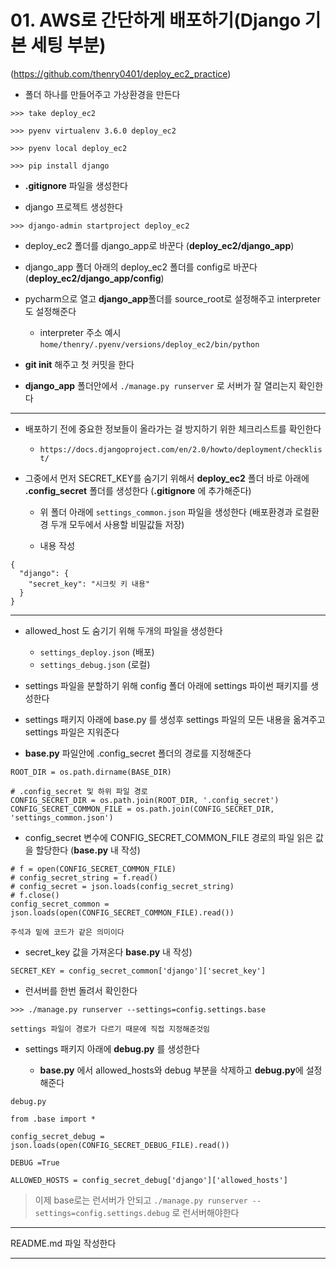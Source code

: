 # 01. AWS로 간단하게 배포하기(Django 기본 세팅 부분) 

(https://github.com/thenry0401/deploy_ec2_practice)

- 폴더 하나를 만들어주고 가상환경을 만든다

```
>>> take deploy_ec2

>>> pyenv virtualenv 3.6.0 deploy_ec2

>>> pyenv local deploy_ec2

>>> pip install django
```

- **.gitignore** 파일을 생성한다

- django 프로젝트 생성한다

```
>>> django-admin startproject deploy_ec2
```

- deploy_ec2 폴더를 django_app로 바꾼다 (**deploy_ec2/django_app**)

- django_app 폴더 아래의 deploy_ec2 폴더를 config로 바꾼다 (**deploy_ec2/django_app/config**)


- pycharm으로 열고 **django_app**폴더를 source_root로 설정해주고 interpreter도 설정해준다

	- interpreter 주소 예시	
	`home/thenry/.pyenv/versions/deploy_ec2/bin/python`
	
- **git init** 해주고 첫 커밋을 한다

- **django_app** 폴더안에서 `./manage.py runserver` 로 서버가 잘 열리는지 확인한다

---

- 배포하기 전에 중요한 정보들이 올라가는 걸 방지하기 위한 체크리스트를 확인한다

	- `https://docs.djangoproject.com/en/2.0/howto/deployment/checklist/`
	
- 그중에서 먼저 SECRET_KEY를 숨기기 위해서 **deploy_ec2** 폴더 바로 아래에 **.config_secret** 폴더를 생성한다 (**.gitignore** 에 추가해준다)

	- 위 폴더 아래에 `settings_common.json` 파일을 생성한다
	(배포환경과 로컬환경 두개 모두에서 사용할 비밀값들 저장)
	
	- 내용 작성
	
```
{
  "django": {
    "secret_key": "시크릿 키 내용"
  }
}
```

---
	
- allowed_host 도 숨기기 위해 두개의 파일을 생성한다

	- `settings_deploy.json` (배포)
	- `settings_debug.json` (로컬)
	

- settings 파일을 분할하기 위해 config 폴더 아래에 settings 파이썬 패키지를 생성한다

- settings 패키지 아래에 base.py 를 생성후 settings 파일의 모든 내용을 옮겨주고 settings 파일은 지워준다

- **base.py** 파일안에 .config_secret 폴더의 경로를 지정해준다

```
ROOT_DIR = os.path.dirname(BASE_DIR)

# .config_secret 및 하위 파일 경로
CONFIG_SECRET_DIR = os.path.join(ROOT_DIR, '.config_secret')
CONFIG_SECRET_COMMON_FILE = os.path.join(CONFIG_SECRET_DIR, 'settings_common.json')

```

- config_secret 변수에 CONFIG_SECRET_COMMON_FILE 경로의 파일 읽은 값을 할당한다 (**base.py** 내 작성)

```
# f = open(CONFIG_SECRET_COMMON_FILE)
# config_secret_string = f.read()
# config_secret = json.loads(config_secret_string)
# f.close()
config_secret_common = json.loads(open(CONFIG_SECRET_COMMON_FILE).read())

주석과 밑에 코드가 같은 의미이다
``` 

- secret_key 값을 가져온다 **base.py** 내 작성)

```
SECRET_KEY = config_secret_common['django']['secret_key']
```

- 런서버를 한번 돌려서 확인한다

```
>>> ./manage.py runserver --settings=config.settings.base

settings 파일이 경로가 다르기 때문에 직접 지정해준것임
```

- settings 패키지 아래에 **debug.py** 를 생성한다
	
	- **base.py** 에서 allowed_hosts와 debug 부분을 삭제하고 **debug.py**에 설정해준다

```
debug.py

from .base import *

config_secret_debug = json.loads(open(CONFIG_SECRET_DEBUG_FILE).read())

DEBUG =True

ALLOWED_HOSTS = config_secret_debug['django']['allowed_hosts']
```

> 이제 base로는 런서버가 안되고 `./manage.py runserver --settings=config.settings.debug` 로 런서버해야한다

---

README.md 파일 작성한다

---

